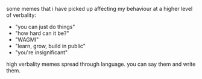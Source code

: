 some memes that i have picked up affecting my behaviour at a higher level of verbality:
- "you can just do things"
- "how hard can it be?"
- "WAGMI"
- "learn, grow, build in public"
- "you're insignificant"

high verbality memes spread through language. you can say them and write them. 